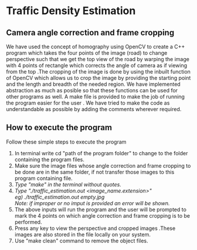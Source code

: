 # Traffic Density Estimation

## Camera angle correction and frame cropping
We have used the concept of homography using OpenCV to create a C++ program which takes the four points of the image (road) to change perspective such that we get the top view of the road by warping the image with 4 points of rectangle which corrects the angle of camera as if viewing from the top .The cropping of the image is done by using the inbuilt function of OpenCV which allows us to crop the image by providing the starting point and the length and breadth of the needed region. We have implemented abstraction as much as posible so that these functions can be used for other programs as well. A make file is provided to make the job of running the program easier for the user .
We have tried to make the code as understandable as possible by adding the comments wherever required.

## How to execute the program
Follow these simple steps to execute the program
1) In terminal write cd "path of the program folder" to change to the folder containing the program files.
2) Make sure the image files whose angle correction and frame cropping to be done are in the same folder, if not transfer those images to this program containing file.
3) <i> Type "make" in the terminal without quotes.
4) Type "./traffic_estimation.out <image_name.extension>" <br>
    <t> eg) ./traffic_estimation.out empty.jpg <br>
    <t> Note: if improper or no imput is provided an error will be shown.</i>
5) The above inputs will run the program and the user will be prompted to mark the 4 points on which angle correction and frame cropping is to be performed.
6) Press any key to view the perspective and cropped images .These images are also stored in the file locally on your system.
7) Use "make clean" command to remove the object files.
